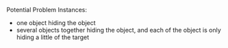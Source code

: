 Potential Problem Instances:
- one object hiding the object
- several objects together hiding the object, and each of the object is only hiding a little of the target